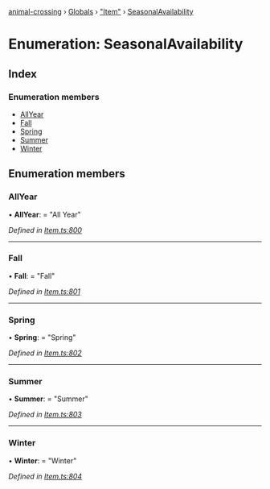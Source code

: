 [animal-crossing](../README.md) › [Globals](../globals.md) › ["Item"](../modules/_item_.md) › [SeasonalAvailability](_item_.seasonalavailability.md)

# Enumeration: SeasonalAvailability

## Index

### Enumeration members

* [AllYear](_item_.seasonalavailability.md#allyear)
* [Fall](_item_.seasonalavailability.md#fall)
* [Spring](_item_.seasonalavailability.md#spring)
* [Summer](_item_.seasonalavailability.md#summer)
* [Winter](_item_.seasonalavailability.md#winter)

## Enumeration members

###  AllYear

• **AllYear**: = "All Year"

*Defined in [Item.ts:800](https://github.com/Norviah/animal-crossing/blob/fc7c924/module/types/Item.ts#L800)*

___

###  Fall

• **Fall**: = "Fall"

*Defined in [Item.ts:801](https://github.com/Norviah/animal-crossing/blob/fc7c924/module/types/Item.ts#L801)*

___

###  Spring

• **Spring**: = "Spring"

*Defined in [Item.ts:802](https://github.com/Norviah/animal-crossing/blob/fc7c924/module/types/Item.ts#L802)*

___

###  Summer

• **Summer**: = "Summer"

*Defined in [Item.ts:803](https://github.com/Norviah/animal-crossing/blob/fc7c924/module/types/Item.ts#L803)*

___

###  Winter

• **Winter**: = "Winter"

*Defined in [Item.ts:804](https://github.com/Norviah/animal-crossing/blob/fc7c924/module/types/Item.ts#L804)*
